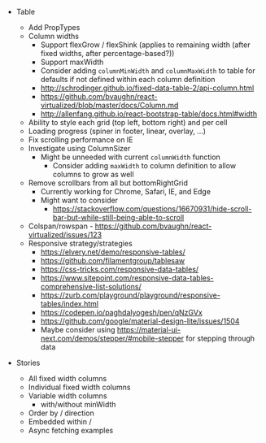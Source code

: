 - Table
  - Add PropTypes
  - Column widths
    - Support flexGrow / flexShink (applies to remaining width (after fixed widths, after percentage-based?))
    - Support maxWidth
    - Consider adding `columnMinWidth` and `columnMaxWidth` to table for defaults if not defined within each column definition
    - http://schrodinger.github.io/fixed-data-table-2/api-column.html
    - https://github.com/bvaughn/react-virtualized/blob/master/docs/Column.md
    - http://allenfang.github.io/react-bootstrap-table/docs.html#width
  - Ability to style each grid (top left, bottom right) and per cell
  - Loading progress (spiner in footer, linear, overlay, ...)
  - Fix scrolling performance on IE
  - Investigate using ColumnSizer
    - Might be unneeded with current `columnWidth` function
      - Consider adding `maxWidth` to column definition to allow columns to grow as well
  - Remove scrollbars from all but bottomRightGrid
    - Currently working for Chrome, Safari, IE, and Edge
    - Might want to consider
      - https://stackoverflow.com/questions/16670931/hide-scroll-bar-but-while-still-being-able-to-scroll
  - Colspan/rowspan - https://github.com/bvaughn/react-virtualized/issues/123
  - Responsive strategy/strategies
    - https://elvery.net/demo/responsive-tables/
    - https://github.com/filamentgroup/tablesaw
    - https://css-tricks.com/responsive-data-tables/
    - https://www.sitepoint.com/responsive-data-tables-comprehensive-list-solutions/
    - https://zurb.com/playground/playground/responsive-tables/index.html
    - https://codepen.io/paghdalyogesh/pen/qNzGVx
    - https://github.com/google/material-design-lite/issues/1504
    - Maybe consider using https://material-ui-next.com/demos/stepper/#mobile-stepper for stepping through data

- Stories
  - All fixed width columns
  - Individual fixed width columns
  - Variable width columns
    - with/without minWidth
  - Order by / direction
  - Embedded within <Card> / <Paper>
  - Async fetching examples
